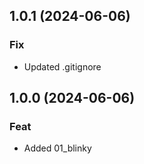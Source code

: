 ## 1.0.1 (2024-06-06)

### Fix

- Updated .gitignore

## 1.0.0 (2024-06-06)

### Feat

- Added 01_blinky
